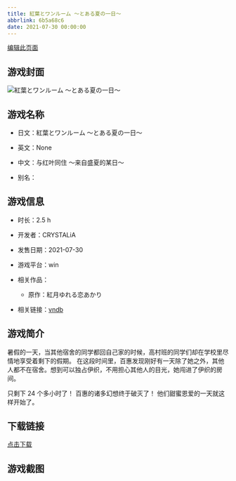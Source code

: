 ```yaml
---
title: 紅葉とワンルーム 〜とある夏の一日〜
abbrlink: 6b5a68c6
date: 2021-07-30 00:00:00
---
```

[编辑此页面](https://github.com/ACG-3/ADV3-source/blob/main/source/_posts/games/%E7%B4%85%E8%91%89%E3%81%A8%E3%83%AF%E3%83%B3%E3%83%AB%E3%83%BC%E3%83%A0%20%E3%80%9C%E3%81%A8%E3%81%82%E3%82%8B%E5%A4%8F%E3%81%AE%E4%B8%80%E6%97%A5%E3%80%9C.md)

## 游戏封面

![紅葉とワンルーム 〜とある夏の一日〜](https://pan.timero.xyz/d/onedrive/img_lib_001/%E7%B4%85%E8%91%89%E3%81%A8%E3%83%AF%E3%83%B3%E3%83%AB%E3%83%BC%E3%83%A0%20%E3%80%9C%E3%81%A8%E3%81%82%E3%82%8B%E5%A4%8F%E3%81%AE%E4%B8%80%E6%97%A5%E3%80%9C_cover.avif)


## 游戏名称

- 日文：紅葉とワンルーム 〜とある夏の一日〜
- 英文：None
- 中文：与红叶同住 ～来自盛夏的某日～

- 别名：


## 游戏信息

- 时长：2.5 h
- 开发者：CRYSTALiA
- 发售日期：2021-07-30
- 游戏平台：win
- 相关作品：
   - 原作：紅月ゆれる恋あかり

- 相关链接：[vndb](https://vndb.org/v31177)


## 游戏简介

暑假的一天，当其他宿舍的同学都回自己家的时候，高村班的同学们却在学校里尽情地享受着剩下的假期。
在这段时间里，百惠发现刚好有一天除了她之外，其他人都不在宿舍。想到可以独占伊织，不用担心其他人的目光，她闯进了伊织的房间。

只剩下 24 个多小时了！
百惠的诸多幻想终于破灭了！
他们甜蜜恩爱的一天就这样开始了。




## 下载链接

[点击下载](https://pan.timero.xyz/onedrive/adv_lib_001/%E7%B4%85%E8%91%89%E3%81%A8%E3%83%AF%E3%83%B3%E3%83%AB%E3%83%BC%E3%83%A0%20%E3%80%9C%E3%81%A8%E3%81%82%E3%82%8B%E5%A4%8F%E3%81%AE%E4%B8%80%E6%97%A5%E3%80%9C)


## 游戏截图


